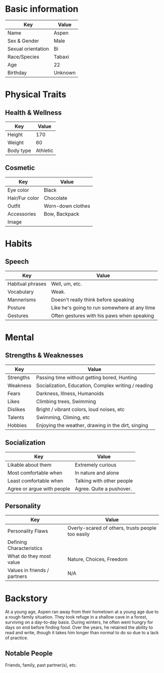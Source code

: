 # Basic information

Key                | Value
------------------ | -------
Name               | Aspen
Sex & Gender       | Male
Sexual orientation | Bi
Race/Species       | Tabaxi
Age                | 22
Birthday           | Unknown

# Physical Traits

## Health & Wellness

Key       | Value
--------- | --------
Height    | 170
Weight    | 60
Body type | Athletic

## Cosmetic

Key            | Value
-------------- | -----------------
Eye color      | Black
Hair/Fur color | Chocolate
Outfit         | Worn-down clothes
Accessories    | Bow, Backpack
Image          |

# Habits

## Speech

Key              | Value
---------------- | --------------------------------------------
Habitual phrases | Well, um, etc.
Vocabulary       | Weak.
Mannerisms       | Doesn't really think before speaking
Posture          | Like he's going to run somewhere at any time
Gestures         | Often gestures with his paws when speaking

# Mental

## Strengths & Weaknesses

Key       | Value
--------- | ---------------------------------------------------
Strengths | Passing time without getting bored, Hunting
Weakness  | Socialization, Education, Complex writing / reading
Fears     | Darkness, Illness, Humanoids
Likes     | Climbing trees, Swimming
Dislikes  | Bright / vibrant colors, loud noises, etc
Talents   | Swimming, Climing, etc
Hobbies   | Enjoying the weather, drawing in the dirt, singing

## Socialization

Key                        | Value
-------------------------- | -------------------------
Likable about them         | Extremely curious
Most comfortable when      | In nature and alone
Least comfortable when     | Talking with other people
Agree or argue with people | Agree. Quite a pushover.

## Personality

Key                          | Value
---------------------------- | -------------------------------------------------
Personality Flaws            | Overly-scared of others, trusts people too easily
Defining Characteristics     |
What do they most value      | Nature, Choices, Freedom
Values in friends / partners | N/A

# Backstory

At a young age, Aspen ran away from their hometown at a young age due to a rough family situation. They took refuge in a shallow cave in a forest, surviving on a day-to-day basis. During winters, he often went hungry for days on end before finding food. Over the years, he retained the ability to read and write, though it takes him longer than normal to do so due to a lack of practice.

## Notable People

Friends, family, past partner(s), etc.
